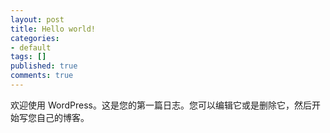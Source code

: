 ```yaml
---
layout: post
title: Hello world!
categories:
- default
tags: []
published: true
comments: true
---
```

<p>欢迎使用 WordPress。这是您的第一篇日志。您可以编辑它或是删除它，然后开始写您自己的博客。</p>
